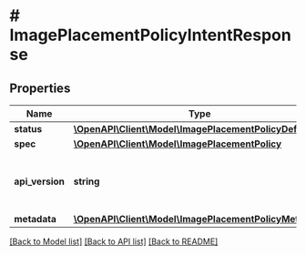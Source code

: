 # # ImagePlacementPolicyIntentResponse

## Properties

Name | Type | Description | Notes
------------ | ------------- | ------------- | -------------
**status** | [**\OpenAPI\Client\Model\ImagePlacementPolicyDefStatus**](ImagePlacementPolicyDefStatus.md) |  | [optional]
**spec** | [**\OpenAPI\Client\Model\ImagePlacementPolicy**](ImagePlacementPolicy.md) |  | [optional]
**api_version** | **string** | API Version of the Nutanix v3 API framework. | [default to '3.1.0']
**metadata** | [**\OpenAPI\Client\Model\ImagePlacementPolicyMetadata**](ImagePlacementPolicyMetadata.md) |  |

[[Back to Model list]](../../README.md#models) [[Back to API list]](../../README.md#endpoints) [[Back to README]](../../README.md)
